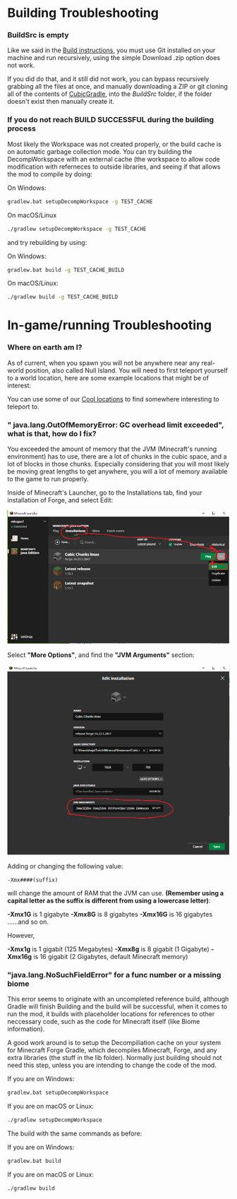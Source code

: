 # Building Troubleshooting
### BuildSrc is empty
Like we said in the [Build instructions](BUILD_INSTRUCTIONS.md), you must use Git installed on your machine and run recursively, using the simple Download .zip option does not work.

If you did do that, and it still did not work, you can bypass recursively grabbing all the files at once, and manually downloading a ZIP or git cloning all of the contents of [CubicGradle](https://github.com/OpenCubicChunks/CubicGradle), into the *BuildSrc* folder, if the folder doesn't exist then manually create it.

### If you do not reach BUILD SUCCESSFUL during the building process
Most likely the Workspace was not created properly, or the build cache is on automatic garbage collection mode. You can try building the DecompWorkspace with an external cache (the workspace to allow code modification with referneces to outside libraries, and seeing if that allows the mod to compile by doing:

On Windows:

```bash
gradlew.bat setupDecompWorkspace -g TEST_CACHE
```
On macOS/Linux
```bash
./gradlew setupDecompWorkspace -g TEST_CACHE
```
and try rebuilding by using:

On Windows:

```bash
gradlew.bat build -g TEST_CACHE_BUILD
```
On macOS/Linux:
```bash
./gradlew build -g TEST_CACHE_BUILD
```



# In-game/running Troubleshooting

### Where on earth am I?
As of current, when you spawn you will not be anywhere near any real-world position, also called Null Island. You will need to first teleport yourself to a world location, here are some example locations that might be of interest:

You can use some of our [Cool locations](COOL_LOCATIONS.md) to find somewhere interesting to teleport to.

### " java.lang.OutOfMemoryError: GC overhead limit exceeded", what is that, how do I fix?
You exceeded the amount of memory that the JVM (Minecraft's running environment) has to use, there are a lot of chunks in the cubic space, and a lot of blocks in those chunks. Especially considering that you will most likely be moving great lengths to get anywhere, you will a lot of memory available to the game to run properly.

Inside of Minecraft's Launcher, go to the Installations tab, find your installation of Forge, and select Edit:

![Editing JVM](Pictures/InstallationsEdit.png)

Select **"More Options"**, and find the **"JVM Arguments"** section:

![Editing JVM](Pictures\EditJVMArgs.png)

Adding or changing the following value:

```
-Xmx####(suffix)
```
will change the amount of RAM that the JVM can use. **(Remember using a capital letter as the suffix is different from using a lowercase letter)**:

**-Xmx1G** is 1 gigabyte
**-Xmx8G** is 8 gigabytes
**-Xmx16G** is 16 gigabytes
......and so on.

However,

**-Xmx1g** is 1 gigabit (125 Megabytes)
**-Xmx8g** is 8 gigabit (1 Gigabyte)
**-Xmx16g** is 16 gigabit (2 Gigabytes, default Minecraft memory)

### "java.lang.NoSuchFieldError" for a func number or a missing biome
This error seems to originate with an uncompleted reference build, although Gradle will finish Building and the build will be successful, when it comes to run the mod, it builds with placeholder locations for references to other neccessary code, such as the code for Minecraft itself (like Biome information).

A good work around is to setup the Decompiliation cache on your system for Minecraft Forge Gradle, which decompiles Minecraft, Forge, and any extra libraries (the stuff in the lib folder). Normally just building should not need this step, unless you are intending to change the code of the mod.

If you are on Windows:
```bash
gradlew.bat setupDecompWorkspace
```
If you are on macOS or Linux:
```bash
./gradlew setupDecompWorkspace
```
The build with the same commands as before:

If you are on Windows:
```bash
gradlew.bat build
```
If you are on macOS or Linux:
```bash
./gradlew build
```
